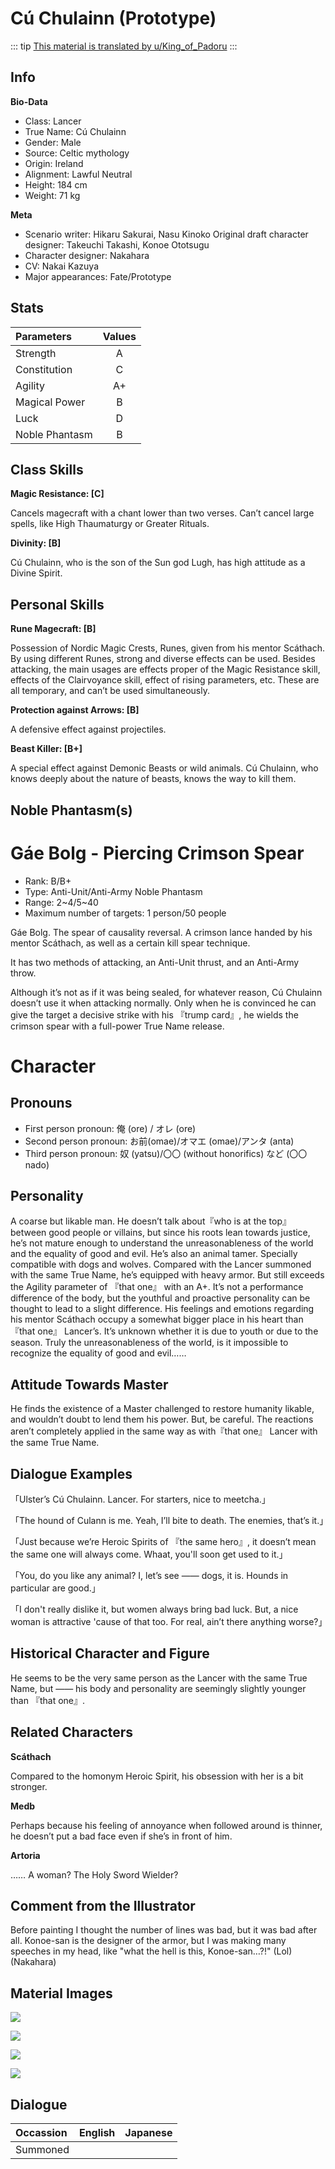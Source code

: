 # Cú Chulainn (Prototype)

::: tip
[This material is translated by u/King_of_Padoru](https://forums.nrvnqsr.com/showthread.php/6951-Fate-Grand-Order-Mats?p=2921452&viewfull=1#post2921452)
:::

## Info

**Bio-Data**

- Class: Lancer
- True Name: Cú Chulainn
- Gender: Male
- Source: Celtic mythology
- Origin: Ireland
- Alignment: Lawful Neutral
- Height: 184 cm
- Weight: 71 kg

**Meta**

- Scenario writer: Hikaru Sakurai, Nasu Kinoko Original draft character designer: Takeuchi Takashi, Konoe Ototsugu
- Character designer: Nakahara
- CV: Nakai Kazuya
- Major appearances: Fate/Prototype

## Stats

| Parameters | Values |
|:--------|:--------:|
| Strength | A |
| Constitution | C |
| Agility | A+ |
| Magical Power | B |
| Luck | D |
| Noble Phantasm | B |

## Class Skills

**Magic Resistance: [C]**

Cancels magecraft with a chant lower than two verses. Can’t cancel large spells, like High Thaumaturgy or Greater Rituals.

**Divinity: [B]**

Cú Chulainn, who is the son of the Sun god Lugh, has high attitude as a Divine Spirit.

## Personal Skills

**Rune Magecraft: [B]**

Possession of Nordic Magic Crests, Runes, given from his mentor Scáthach. By using different Runes, strong and diverse effects can be used. Besides attacking, the main usages are effects proper of the Magic Resistance skill, effects of the Clairvoyance skill, effect of rising parameters, etc. These are all temporary, and can’t be used simultaneously.

**Protection against Arrows: [B]**

A defensive effect against projectiles.

**Beast Killer: [B+]**

A special effect against Demonic Beasts or wild animals. Cú Chulainn, who knows deeply about the nature of beasts, knows the way to kill them.

## Noble Phantasm(s)

# Gáe Bolg - Piercing Crimson Spear

- Rank: B/B+
- Type: Anti-Unit/Anti-Army Noble Phantasm
- Range: 2~4/5~40
- Maximum number of targets: 1 person/50 people


Gáe Bolg. The spear of causality reversal. A crimson lance handed by his mentor Scáthach, as well as a certain kill spear technique.

It has two methods of attacking, an Anti-Unit thrust, and an Anti-Army throw.

Although it’s not as if it was being sealed, for whatever reason, Cú Chulainn doesn’t use it when attacking normally. Only when he is convinced he can give the target a decisive strike with his 『trump card』, he wields the crimson spear with a full-power True Name release.

# Character

## Pronouns

- First person pronoun: 俺 (ore) / オレ (ore)
- Second person pronoun: お前(omae)/オマエ (omae)/アンタ (anta)
- Third person pronoun: 奴 (yatsu)/〇〇 (without honorifics) など (〇〇 nado)

## Personality

A coarse but likable man. He doesn’t talk about『who is at the top』 between good people or villains, but since his roots lean towards justice, he’s not mature enough to understand the unreasonableness of the world and the equality of good and evil. He’s also an animal tamer. Specially compatible with dogs and wolves.
Compared with the Lancer summoned with the same True Name, he’s equipped with heavy armor. But still exceeds the Agility parameter of 『that one』 with an A+. It’s not a performance difference of the body, but the youthful and proactive personality can be thought to lead to a slight difference.
His feelings and emotions regarding his mentor Scáthach occupy a somewhat bigger place in his heart than 『that one』 Lancer’s. It’s unknown whether it is due to youth or due to the season. Truly the unreasonableness of the world, is it impossible to recognize the equality of good and evil……

## Attitude Towards Master

He finds the existence of a Master challenged to restore humanity likable, and wouldn’t doubt to lend them his power. But, be careful. The reactions aren’t completely applied in the same way as with『that one』 Lancer with the same True Name.

## Dialogue Examples

「Ulster’s Cú Chulainn. Lancer. For starters, nice to meetcha.」

「The hound of Culann is me. Yeah, I’ll bite to death. The enemies, that’s it.」

「Just because we’re Heroic Spirits of 『the same hero』, it doesn’t mean the same one will always come. Whaat, you'll soon get used to it.」

「You, do you like any animal? I, let’s see ―― dogs, it is. Hounds in particular are good.」

「I don't really dislike it, but women always bring bad luck. But, a nice woman is attractive 'cause of that too. For real, ain’t there anything worse?」

## Historical Character and Figure

He seems to be the very same person as the Lancer with the same True Name, but ―― his body and personality are seemingly slightly younger than 『that one』.

## Related Characters

**Scáthach**

Compared to the homonym Heroic Spirit, his obsession with her is a bit stronger.


**Medb**

Perhaps because his feeling of annoyance when followed around is thinner, he doesn’t put a bad face even if she’s in front of him.


**Artoria**

…… A woman? The Holy Sword Wielder?

## Comment from the Illustrator

Before painting I thought the number of lines was bad, but it was bad after all. Konoe-san is the designer of the armor, but I was making many speeches in my head, like "what the hell is this, Konoe-san…?!" (Lol) (Nakahara)

## Material Images

![](https://github.com/Assets-I/Materials/blob/main/fgo-material-I/i-178.jpg?raw=true)

![](https://github.com/Assets-I/Materials/blob/main/fgo-material-I/i-179.jpg?raw=true)

![](https://github.com/Assets-I/Materials/blob/main/fgo-material-I/i-180.jpg?raw=true)

![](https://github.com/Assets-I/Materials/blob/main/fgo-material-I/i-181.jpg?raw=true)

## Dialogue

| Occassion | English | Japanese |
|:--------|:--------:|:--------:|
| Summoned |  |  |